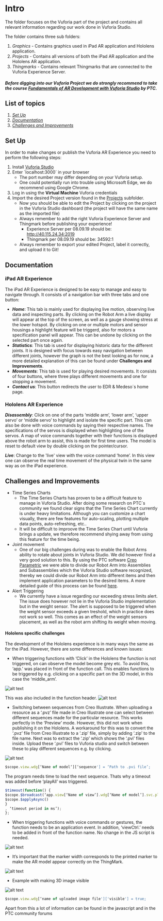 # Intro
The folder focuses on the Vuforia part of the project and contains all relevant information regarding our work done in Vuforia Studio.

The folder contains three sub folders:
1. *Graphics* - Contains graphics used in iPad AR application and Hololens application.
2. *Projects* - Contains all versions of both the iPad AR application and the Hololens AR application.
3. *Thingmarks* - Contains relevant Thingmarks that are connected to the Vuforia Experience Server.

##### *Before digging into our Vuforia Project we do **strongly recommend** to take the course [Fundamentals of AR Development with Vuforia Studio](https://www.ptcu.com/enrollment/student/fundamentals-of-ar-development-with-vuforia-studio) by PTC.*
## List of topics
1. [*Set Up*](#of1)
2. [*Documentation*](#of2)
3. [*Challenges and Improvements*](#of3)

<a name="of1"></a>
## Set Up
In order to make changes or publish the Vuforia AR Experience you need to perform the following steps:

1. Install [Vuforia Studio](https://www.ptc.com/en/products/augmented-reality/vuforia-studio "Vuforia Studio")
2. Enter ´localhost:3000´ in your browser
    * The port number may differ depending on your Vuforia setup.
    * One could potentially run into trouble using Microsoft Edge, we do recommend using Google Chrome.
3. Log in using the **Virtual Machine** Vuforia credentials
4. Import the desired Project version found in the [Projects](https://github.com/EDRoMedeso/Summer-Intern-Project-2019/tree/master/Vuforia/Projects) subfolder.
    * Now you should be able to edit the Project by clicking on the project in the Vuforia Studio dashboard (the project will have the same name as the imported file)
    * Always remember to add the right Vuforia Experience Server and Thingmark before publishing your experience!
        * Experience Server per 08.09.19 should be: http://40.115.24.34:2019
        * Thingmark per 08.09.19 should be: 34592:1
    * Always remember to export your edited Project, label it correctly, and upload it to Git!

<a name="of2"></a>
## Documentation

### iPad AR Experience
The iPad AR Experience is designed to be easy to manage and easy to navigate through. It consists of a navigation bar with three tabs and one button:

- ***Home***: This tab is mainly used for displaying live motion, observing live data and inspecting parts. By clicking on the Robot Arm a live display will appear at the top of the screen, as well as a gauge showing stress at the lower hotspot. By clicking on one or multiple motors and sensor housings a highlight feature will be triggerd, also for motors a specification panel will appear. This can be undone by clicking on the selected part once again.
- ***Statistics***: This tab is used for displaying historic data for the different joints. It is designed with focus towards easy navigation between different joints, however the graph is not the best looking as for now, a more detailed explanation of this can be found under **Challenges and Improvements**.
- ***Movements***: This tab is used for playing desired movements. It consists of four buttons, where three plays different movements and one for stopping a movement.
- ***Contact us***: This button redirects the user to EDR & Medeso´s home page.

### Hololens AR Experience
***Disassembly***: Click on one of the parts ‘middle arm’, ‘lower arm’, ‘upper servo’ or ‘middle servo’ to highlight and isolate the specific part. This can also be done with voice commands by saying their respective names. The specifications of the servos is displayed when highlighting one of the servos. A map of voice commands together with their functions is displayed above the robot arm to assist, this is made for first time users.  The model is reset to default view by double clicking on the pointer/cursor.

***Live***: Change to the 'live' view with the voice command ‘home’. In this view one can observe the real time movement of the physical twin in the same way as on the iPad experience.

<a name="of3"></a>
## Challenges and Improvements

* Time Series Charts
    - The Time Series Charts has proven to be a difficult feature to manage in Vuforia Studio. After doing some research on PTC´s community we found clear signs that the Time Series Chart currently is under heavy limitations. Although you can customize a chart visually, there are few features for auto-scaling, plotting multiple data points, auto-refreshing, etc..
    - It will be difficult to improove the Time Series Chart until Vuforia brings a update, we therefore recommend shying away from using this feature for the time being.
* Joint movement
    - One of our big challenges during was to enable the Robot Arms ability to rotate about joints in Vuforia Studio. We did however find a very good solution to this. By using the PTC software [Creo Parametric](https://www.ptc.com/en/products/cad/creo/parametric) we were able to divide our Robot Arm into Assemblies and Subassemblies which the Vuforia Studio software recognized, thereby we could divide our Robot Arm into different items and then implement application parameters to the desired items. A more detailed guide of this process can be found [here](https://community.ptc.com/t5/Vuforia-Studio/Mechanism-Concept-in-Vuforia-Studio-How-to-make-rotation-more/td-p/552743).
* Alert Triggering
    - We currently have a issue regarding our exceeding stress limits alert. The issue does however not lie in the Vuforia Studio implementation but in the weight sensor. The alert is supposed to be triggered when the weight sensor exceeds a given treshold, which in practice does not work so well. This comes as an effect of the weight sensors placement, as well as the robot arm shifting its weight when moving.

#### Hololens specific challenges

The development of the Hololens experience is in many ways the same as for the iPad. However, there are some differences and known issues:

* When triggering functions with ‘Click’ in the Hololens the function is not triggered, on can observe the model become       grey etc. To avoid this, ‘app.’ was placed in front of the function call. This enables functions to be triggered by e.g. clicking on a specific part on the 3D model, in this case the ‘middle_arm’.




![alt text](https://github.com/EDRoMedeso/Summer-Intern-Project-2019/blob/master/Documentation/hololens_doc_img/event_printscreen.png)




This was also included in the function header.
![alt text](https://github.com/EDRoMedeso/Summer-Intern-Project-2019/blob/master/Documentation/hololens_doc_img/functionHeader_printscreen.png)

* Switching between sequences from Creo Illustrate. When uploading a resource as a ‘.pvz’ file made in Creo Illustrate one can select between different sequences made for the particular resource. This works perfectly in the ‘Preview’ mode. However, this did not work when publishing it on the Hololens. A workaround for this was to convert the ‘.pvz’ file from Creo Illustrate to a ‘.zip’ file, simply by adding ‘.zip’ to the file name. Next was to extract the ‘.zip’ which shows the ‘.pvi’ files inside. Upload these ‘.pvi’ files to Vuforia studio and switch between these to play different sequences e.g. by clicking.


![alt text](https://github.com/EDRoMedeso/Summer-Intern-Project-2019/blob/master/Documentation/hololens_doc_img/function_printscreen.png)


```javascript
$scope.view.wdg[‘Name of model‘][‘sequence'] = ‘Path to .pvi file’;
```

The program needs time to load the next sequence. Thats why a timeout was added before ‘playAll’ was triggered.

```javascript
$timeout(function() {
$scope.$broadcast(‘app.view[‘Name of view’].wdg[‘Name of model’].svc.playAll');
$scope.$applyAsync()
}
, ‘timeout period in ms’);
};
```

* When triggering functions with voice commands or gestures, the function needs to be an application event. In addition, ‘viewCtrl.’ needs to be added in front of the function name.
   No change in the JS script is needed.



![alt text](https://github.com/EDRoMedeso/Summer-Intern-Project-2019/blob/master/Documentation/hololens_doc_img/appEvent_printscreen.png)



* It’s important that the marker width corresponds to the printed marker to make the AR model appear correctly on the ThingMark.



![alt text](https://github.com/EDRoMedeso/Summer-Intern-Project-2019/blob/master/Documentation/hololens_doc_img/markerWidth_printscreen.png)


* Example with making 3D image visible


![alt text](https://github.com/EDRoMedeso/Summer-Intern-Project-2019/blob/master/Documentation/hololens_doc_img/function2_printscreen.png)

```javascript
$scope.view.wdg[‘name of uploaded image file']['visible'] = true;
```


Apart from this a lot of information can be found in the javascript and in the PTC community forums

